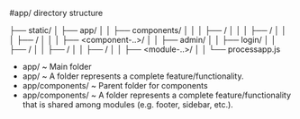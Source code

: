 #app/ directory structure

├──  static/
│   ├──  app/
│   │   ├──  components/
│   │   │   ├──  <component-1>/
│   │   │   ├──  <component-2>/
│   │   │   ├──  <component-3>/
│   │   │   ├──  <component-..>/
│   │   ├──  admin/
│   │   ├──  login/
│   │   ├──  <module-1>/
│   │   ├──  <module-2>/
│   │   ├──  <module-3>/
│   │   ├──  <module-..>/
│   │   └──  processapp.js

- app/ ~ Main folder
- app/<module-x> ~ A folder represents a complete feature/functionality.
- app/components/ ~ Parent folder for components
- app/components/<component-x> ~ A folder represents a complete feature/functionality that is shared among modules (e.g. footer, sidebar, etc.).
